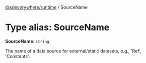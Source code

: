 [@sdeverywhere/runtime](../index.md) / SourceName

# Type alias: SourceName

 **SourceName**: `string`

The name of a data source for external/static datasets, e.g., 'Ref', 'Constants'.

